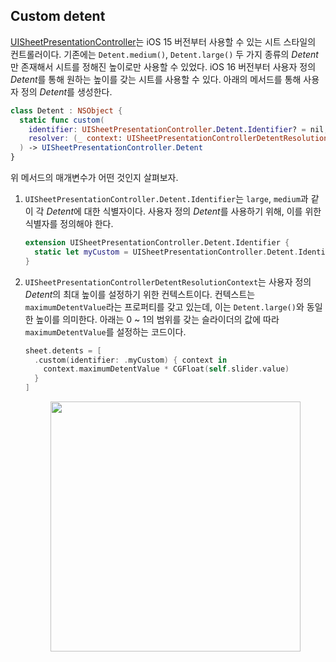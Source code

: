 ## Custom detent

[UISheetPresentationController](https://github.com/anjaeyoung26/TIL/blob/main/Swift/uisheetpresentationcontroller.md)는 iOS 15 버전부터 사용할 수 있는 시트 스타일의 컨트롤러이다. 기존에는 `Detent.medium()`, `Detent.large()` 두 가지 종류의 *Detent*만 존재해서 시트를 정해진 높이로만 사용할 수 있었다. iOS 16 버전부터 사용자 정의 *Detent*를 통해 원하는 높이를 갖는 시트를 사용할 수 있다. 아래의 메서드를 통해 사용자 정의 *Detent*를 생성한다.

```swift
class Detent : NSObject {
  static func custom(
    identifier: UISheetPresentationController.Detent.Identifier? = nil, 
    resolver: (_ context: UISheetPresentationControllerDetentResolutionContext) -> CGFloat?
  ) -> UISheetPresentationController.Detent
}
```

위 메서드의 매개변수가 어떤 것인지 살펴보자. 

1. `UISheetPresentationController.Detent.Identifier`는 `large`, `medium`과 같이 각 *Detent*에 대한 식별자이다. 사용자 정의 *Detent*를 사용하기 위해, 이를 위한 식별자를 정의해야 한다.

    ```swift
    extension UISheetPresentationController.Detent.Identifier {
      static let myCustom = UISheetPresentationController.Detent.Identifier("myCustom")
    }
    ```

2. `UISheetPresentationControllerDetentResolutionContext`는 사용자 정의 *Detent*의 최대 높이를 설정하기 위한 컨텍스트이다. 컨텍스트는 `maximumDetentValue`라는 프로퍼티를 갖고 있는데, 이는 `Detent.large()`와 동일한 높이를 의미한다. 아래는 0 ~ 1의 범위를 갖는 슬라이더의 값에 따라 `maximumDetentValue`를 설정하는 코드이다.

    ```swift
    sheet.detents = [
      .custom(identifier: .myCustom) { context in 
        context.maximumDetentValue * CGFloat(self.slider.value)
      }
    ]
    ```

    

    <p align="center">
    <img src="https://user-images.githubusercontent.com/61190690/176196378-1c7035c1-dbb7-4992-bbfc-9e16261ce4bc.gif" height="400">
    </p>

